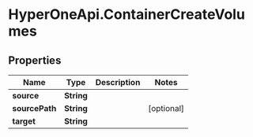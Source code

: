 # HyperOneApi.ContainerCreateVolumes

## Properties

Name | Type | Description | Notes
------------ | ------------- | ------------- | -------------
**source** | **String** |  | 
**sourcePath** | **String** |  | [optional] 
**target** | **String** |  | 


